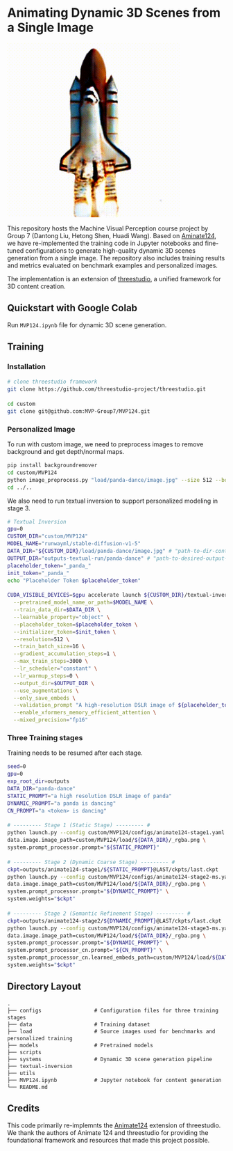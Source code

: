 # Animating Dynamic 3D Scenes from a Single Image
![Demo](./results/demo/space-shuttle.gif)

This repository hosts the Machine Visual Perception course project by Group 7 (Dantong Liu, Hetong Shen, Huadi Wang). Based on [Aminate124](https://github.com/HeliosZhao/Animate124/tree/threestudio?tab=readme-ov-file), we have re-implemented the training code in Jupyter notebooks and fine-tuned configurations to generate high-quality dynamic 3D scenes generation from a single image. The repository also includes training results and metrics evaluated on benchmark examples and personalized images.

The implementation is an extension of [threestudio](https://github.com/threestudio-project/threestudio), a unified framework for 3D content creation.

## Quickstart with Google Colab
Run `MVP124.ipynb` file for dynamic 3D scene generation.

## Training
### Installation
```sh
# clone threestudio framework
git clone https://github.com/threestudio-project/threestudio.git

cd custom
git clone git@github.com:MVP-Group7/MVP124.git
```

### Personalized Image
To run with custom image, we need to preprocess images to remove background and get depth/normal maps. 
```sh
pip install backgroundremover
cd custom/MVP124
python image_preprocess.py "load/panda-dance/image.jpg" --size 512 --border_ratio 0.0
cd ../..
```
We also need to run textual inversion to support personalized modeling in stage 3.
```sh
# Textual Inversion
gpu=0
CUSTOM_DIR="custom/MVP124"
MODEL_NAME="runwayml/stable-diffusion-v1-5"
DATA_DIR="${CUSTOM_DIR}/load/panda-dance/image.jpg" # "path-to-dir-containing-your-image"
OUTPUT_DIR="outputs-textual-run/panda-dance" # "path-to-desired-output-dir"
placeholder_token="_panda_" 
init_token="_panda_" 
echo "Placeholder Token $placeholder_token"

CUDA_VISIBLE_DEVICES=$gpu accelerate launch ${CUSTOM_DIR}/textual-inversion/textual_inversion.py \
  --pretrained_model_name_or_path=$MODEL_NAME \
  --train_data_dir=$DATA_DIR \
  --learnable_property="object" \
  --placeholder_token=$placeholder_token \
  --initializer_token=$init_token \
  --resolution=512 \
  --train_batch_size=16 \
  --gradient_accumulation_steps=1 \
  --max_train_steps=3000 \
  --lr_scheduler="constant" \
  --lr_warmup_steps=0 \
  --output_dir=$OUTPUT_DIR \
  --use_augmentations \
  --only_save_embeds \
  --validation_prompt "A high-resolution DSLR image of ${placeholder_token}" \
  --enable_xformers_memory_efficient_attention \
  --mixed_precision="fp16"
```

### Three Training stages
Training needs to be resumed after each stage.
```sh
seed=0
gpu=0
exp_root_dir=outputs
DATA_DIR="panda-dance"
STATIC_PROMPT="a high resolution DSLR image of panda"
DYNAMIC_PROMPT="a panda is dancing"
CN_PROMPT="a <token> is dancing"

# --------- Stage 1 (Static Stage) --------- #
python launch.py --config custom/MVP124/configs/animate124-stage1.yaml --train --gpu $gpu \
data.image.image_path=custom/MVP124/load/${DATA_DIR}/_rgba.png \
system.prompt_processor.prompt="${STATIC_PROMPT}"

# --------- Stage 2 (Dynamic Coarse Stage) --------- #
ckpt=outputs/animate124-stage1/${STATIC_PROMPT}@LAST/ckpts/last.ckpt
python launch.py --config custom/MVP124/configs/animate124-stage2-ms.yaml --train --gpu $gpu \
data.image.image_path=custom/MVP124/load/${DATA_DIR}/_rgba.png \
system.prompt_processor.prompt="${DYNAMIC_PROMPT}" \
system.weights="$ckpt"

# --------- Stage 2 (Semantic Refinement Stage) --------- #
ckpt=outputs/animate124-stage2/${DYNAMIC_PROMPT}@LAST/ckpts/last.ckpt
python launch.py --config custom/MVP124/configs/animate124-stage3-ms.yaml --train --gpu $gpu \
data.image.image_path=custom/MVP124/load/${DATA_DIR}/_rgba.png \
system.prompt_processor.prompt="${DYNAMIC_PROMPT}" \
system.prompt_processor_cn.prompt="${CN_PROMPT}" \
system.prompt_processor_cn.learned_embeds_path=custom/MVP124/load/${DATA_DIR}/learned_embeds.bin \
system.weights="$ckpt"

```


## Directory Layout
    .
    ├── configs                 # Configuration files for three training stages
    ├── data                    # Training dataset
    ├── load                    # Source images used for benchmarks and personalized training
    ├── models                  # Pretrained models
    ├── scripts                 
    ├── systems                 # Dynamic 3D scene generation pipeline
    ├── textual-inversion
    ├── utils
    ├── MVP124.ipynb            # Jupyter notebook for content generation
    └── README.md



## Credits
This code primarily re-implemnts the [Animate124](https://github.com/HeliosZhao/Animate124/tree/threestudio?tab=readme-ov-file) extension of threestudio. We thank the authors of Animate 124 and threestudio for providing the foundational framework and resources that made this project possible.

